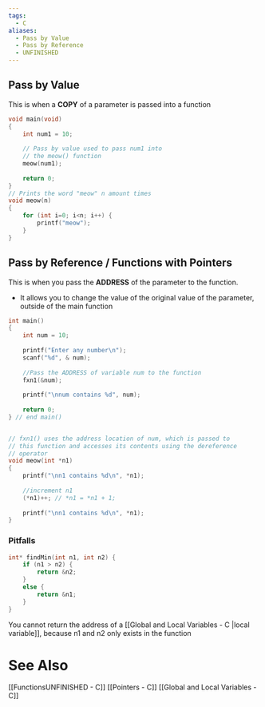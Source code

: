 ```yaml
---
tags:
  - C
aliases:
  - Pass by Value
  - Pass by Reference
  - UNFINISHED
---
```

## Pass by Value
This is when a **COPY** of a parameter is passed into a function

```c showlinenumbers
void main(void)
{
	int num1 = 10;
	
	// Pass by value used to pass num1 into
	// the meow() function
	meow(num1);
	
	return 0;
}
// Prints the word "meow" n amount times
void meow(n)
{
	for (int i=0; i<n; i++) {
		printf("meow");
	}
}
```

## Pass by Reference / Functions with Pointers
This is when you pass the **ADDRESS** of the parameter to the function.
- It allows you to change the value of the original value of the parameter, outside of the main function

```c showlinenumbers
int main()
{
    int num = 10;
    
    printf("Enter any number\n");
    scanf("%d", & num);
    
    //Pass the ADDRESS of variable num to the function
    fxn1(&num);
    
    printf("\nnum contains %d", num);
    
    return 0;
} // end main()


// fxn1() uses the address location of num, which is passed to
// this function and accesses its contents using the dereference
// operator
void meow(int *n1)
{
    printf("\nn1 contains %d\n", *n1);
    
    //increment n1
    (*n1)++; // *n1 = *n1 + 1;
    
    printf("\nn1 contains %d\n", *n1);
}
```

### Pitfalls
```c showlinenumbers {3,6}
int* findMin(int n1, int n2) {
	if (n1 > n2) {
		return &n2;
	}
	else {
		return &n1;
	}
}
```
You cannot return the address of a [[Global and Local Variables - C |local variable]], because n1 and n2 only exists in the function

# See Also
[[FunctionsUNFINISHED - C]]
[[Pointers - C]]
[[Global and Local Variables - C]]